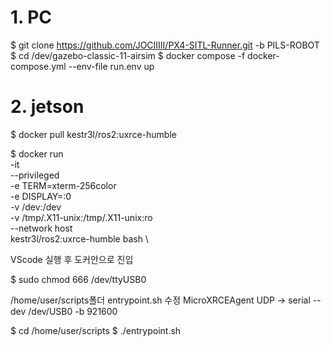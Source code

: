 # 1. PC

$ git clone https://github.com/JOCIIIII/PX4-SITL-Runner.git -b PILS-ROBOT
$ cd /dev/gazebo-classic-11-airsim
$ docker compose -f docker-compose.yml --env-file run.env up

# 2. jetson
$ docker pull kestr3l/ros2:uxrce-humble

$ docker run \
-it \
--privileged \
-e TERM=xterm-256color \
-e DISPLAY=:0 \
-v /dev:/dev \
-v /tmp/.X11-unix:/tmp/.X11-unix:ro \
--network host \
kestr3l/ros2:uxrce-humble bash \

VScode 실행 후 도커안으로 진입 

$ sudo chmod 666 /dev/ttyUSB0

/home/user/scripts폴더 entrypoint.sh 수정
MicroXRCEAgent UDP -> serial --dev /dev/USB0 -b 921600

$ cd /home/user/scripts
$ ./entrypoint.sh




